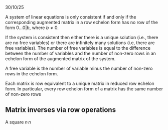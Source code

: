 30/10/25

A system of linear equations is only consistent if and only if the corresponding augmented matrix in a row echelon form has no row of the form $0 \dots 0 | b$, where $b \neq 0$.

If the system is consistent then either there is a unique solution (i.e., there are no free variables) or there are infinitely many solutions (i.e, there are free variables). The number of free variables is equal to the difference between the number of variables and the number of non-zero rows in an echelon form of the augmented matrix of the system.

A free variable is the number of variable minus the number of non-zero rows in the echelon form. 

Each matrix is row equivalent to a unique matrix in reduced row echelon form. In particular, every row echelon form of a matrix has the same number of non-zero rows

## Matrix inverses via row operations

A square $n \,n$